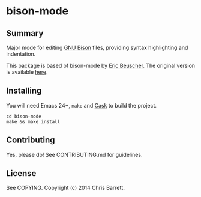 # bison-mode

## Summary

Major mode for editing [GNU Bison](http://www.gnu.org/software/bison/) files,
providing syntax highlighting and indentation.

This package is based of bison-mode by
[Eric Beuscher](beuscher@eecs.tulane.edu). The original version is available
[here](http://ftp.sunet.se/pub/gnu/emacs-lisp/incoming/bison-mode.el).

## Installing

You will need Emacs 24+, `make` and [Cask](https://github.com/cask/cask) to
build the project.

    cd bison-mode
    make && make install

## Contributing

Yes, please do! See CONTRIBUTING.md for guidelines.

## License

See COPYING. Copyright (c) 2014 Chris Barrett.
